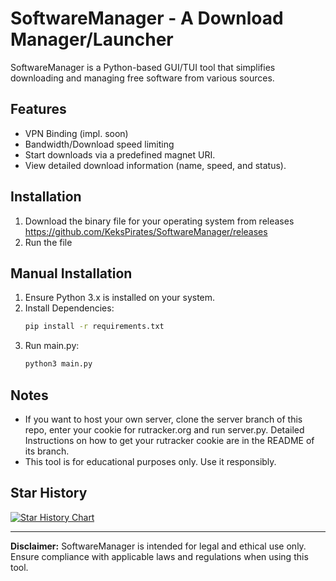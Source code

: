 # SoftwareManager - A Download Manager/Launcher
SoftwareManager is a Python-based GUI/TUI tool that simplifies downloading and managing free software from various sources.

## Features
- VPN Binding (impl. soon)
- Bandwidth/Download speed limiting
- Start downloads via a predefined magnet URI.
- View detailed download information (name, speed, and status).

## Installation
1. Download the binary file for your operating system from releases 
   https://github.com/KeksPirates/SoftwareManager/releases
2. Run the file

## Manual Installation
1. Ensure Python 3.x is installed on your system.
2. Install Dependencies:
   ```bash
   pip install -r requirements.txt
   ```
3. Run main.py:
   ```bash
   python3 main.py
   ```

## Notes
- If you want to host your own server, clone the server branch of this repo, enter your cookie for rutracker.org and run server.py. Detailed Instructions on how to get your rutracker cookie are in the README of its branch.
- This tool is for educational purposes only. Use it responsibly.


## Star History

[![Star History Chart](https://api.star-history.com/svg?repos=KeksPirates/SoftwareManager&type=date&legend=top-left)](https://www.star-history.com/#KeksPirates/SoftwareManager&type=date&legend=top-left)

---

**Disclaimer:** SoftwareManager is intended for legal and ethical use only. Ensure compliance with applicable laws and regulations when using this tool.


